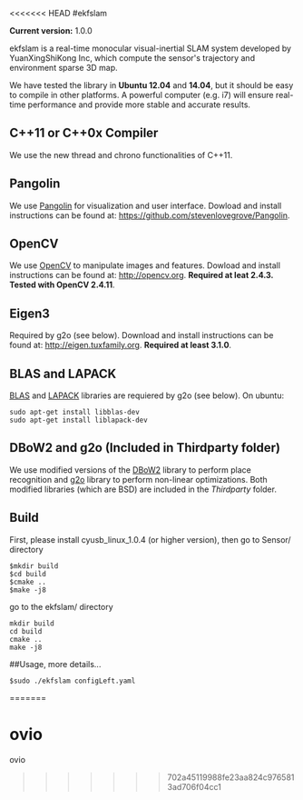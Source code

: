 <<<<<<< HEAD
#ekfslam

**Current version:** 1.0.0 

ekfslam is a real-time monocular visual-inertial SLAM system developed by YuanXingShiKong Inc, which compute the sensor's trajectory and environment sparse 3D map. 

We have tested the library in **Ubuntu 12.04** and **14.04**, but it should be easy to compile in other platforms. A powerful computer (e.g. i7) will ensure real-time performance and provide more stable and accurate results.

## C++11 or C++0x Compiler
We use the new thread and chrono functionalities of C++11.

## Pangolin
We use [Pangolin](https://github.com/stevenlovegrove/Pangolin) for visualization and user interface. Dowload and install instructions can be found at: https://github.com/stevenlovegrove/Pangolin.

## OpenCV
We use [OpenCV](http://opencv.org) to manipulate images and features. Dowload and install instructions can be found at: http://opencv.org. **Required at leat 2.4.3. Tested with OpenCV 2.4.11**.

## Eigen3
Required by g2o (see below). Download and install instructions can be found at: http://eigen.tuxfamily.org. **Required at least 3.1.0**.

## BLAS and LAPACK
[BLAS](http://www.netlib.org/blas) and [LAPACK](http://www.netlib.org/lapack) libraries are requiered by g2o (see below). On ubuntu:
```
sudo apt-get install libblas-dev
sudo apt-get install liblapack-dev
```

## DBoW2 and g2o (Included in Thirdparty folder)
We use modified versions of the [DBoW2](https://github.com/dorian3d/DBoW2) library to perform place recognition and [g2o](https://github.com/RainerKuemmerle/g2o) library to perform non-linear optimizations. Both modified libraries (which are BSD) are included in the *Thirdparty* folder.

## Build
First, please install cyusb_linux_1.0.4 (or higher version), then go to Sensor/ directory

```
$mkdir build
$cd build
$cmake ..
$make -j8
```

go to the ekfslam/ directory
```
mkdir build
cd build
cmake ..
make -j8
```
##Usage, more details...
```
$sudo ./ekfslam configLeft.yaml
```
=======
# ovio
ovio
>>>>>>> 702a45119988fe23aa824c9765813ad706f04cc1
